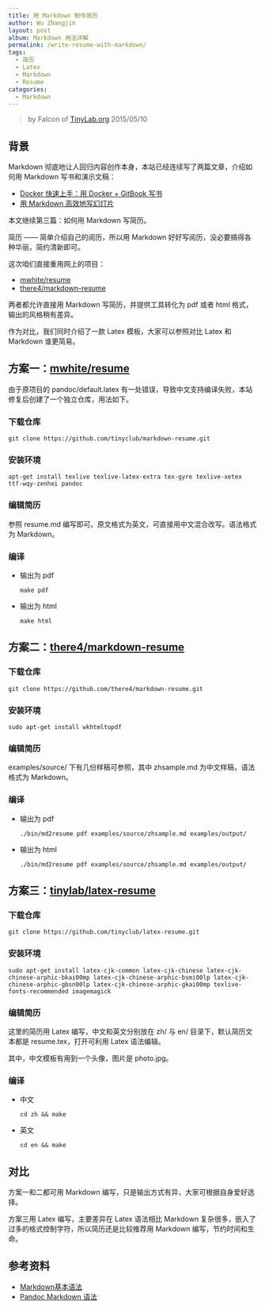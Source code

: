 ```yaml
---
title: 用 Markdown 制作简历
author: Wu Zhangjin
layout: post
album: Markdown 用法详解
permalink: /write-resume-with-markdown/
tags:
  - 简历
  - Latex
  - Markdown
  - Resume
categories:
  - Markdown
---
```


> by Falcon of [TinyLab.org][1]
> 2015/05/10


## 背景

Markdown 彻底地让人回归内容创作本身，本站已经连续写了两篇文章，介绍如何用 Markdown 写书和演示文稿：

  * [Docker 快速上手：用 Docker + GitBook 写书][2]
  * [用 Markdown 高效地写幻灯片][3]

本文继续第三篇：如何用 Markdown 写简历。

简历 —— 简单介绍自己的阅历，所以用 Markdown 好好写阅历，没必要搞得各种华丽，简约清新即可。

这次咱们直接重用网上的项目：

  * [mwhite/resume][4]
  * [there4/markdown-resume][5]

两者都允许直接用 Markdown 写简历，并提供工具转化为 pdf 或者 html 格式，输出的风格稍有差异。

作为对比，我们同时介绍了一款 Latex 模板，大家可以参照对比 Latex 和 Markdown 谁更简易。

## <span id="mwhiteresume">方案一：<a href="https://github.com/mwhite/resume">mwhite/resume</a></span>

由于原项目的 pandoc/default.latex 有一处错误，导致中文支持编译失败，本站修复后创建了一个独立仓库，用法如下。

### 下载仓库

    git clone https://github.com/tinyclub/markdown-resume.git


### 安装环境

    apt-get install texlive texlive-latex-extra tex-gyre texlive-xetex ttf-wqy-zenhei pandoc


### 编辑简历

参照 resume.md 编写即可。原文格式为英文，可直接用中文混合改写。语法格式为 Markdown。

### 编译

  * 输出为 pdf

        make pdf


  * 输出为 html

        make html


## <span id="there4markdown-resume">方案二：<a href="https://github.com/there4/markdown-resume">there4/markdown-resume</a></span>

### 下载仓库

    git clone https://github.com/there4/markdown-resume.git


### 安装环境

    sudo apt-get install wkhtmltopdf


### 编辑简历

examples/source/ 下有几份样稿可参照，其中 zhsample.md 为中文样稿，语法格式为 Markdown。

### 编译

  * 输出为 pdf

        ./bin/md2resume pdf examples/source/zhsample.md examples/output/


  * 输出为 html

        ./bin/md2resume pdf examples/source/zhsample.md examples/output/


## <span id="tinylablatex-resume">方案三：<a href="https://github.com/tinyclub/latex-resume">tinylab/latex-resume</a></span>

### 下载仓库

    git clone https://github.com/tinyclub/latex-resume.git


### 安装环境

    sudo apt-get install latex-cjk-common latex-cjk-chinese latex-cjk-chinese-arphic-bkai00mp latex-cjk-chinese-arphic-bsmi00lp latex-cjk-chinese-arphic-gbsn00lp latex-cjk-chinese-arphic-gkai00mp texlive-fonts-recommended imagemagick


### 编辑简历

这里的简历用 Latex 编写，中文和英文分别放在 zh/ 与 en/ 目录下，默认简历文本都是 resume.tex，打开可利用 Latex 语法编辑。

其中，中文模板有用到一个头像，图片是 photo.jpg。

### 编译

  * 中文

        cd zh && make


  * 英文

        cd en && make


## 对比

方案一和二都可用 Markdown 编写，只是输出方式有异，大家可根据自身爱好选择。

方案三用 Latex 编写，主要差异在 Latex 语法相比 Markdown 复杂很多，嵌入了过多的格式控制字符，所以简历还是比较推荐用 Markdown 编写，节约时间和生命。

## 参考资料

  * [Markdown基本语法][6]
  * [Pandoc Markdown 语法][7]





 [1]: http://tinylab.org
 [2]: /docker-quick-start-docker-gitbook-writing-a-book/
 [3]: /use-markdown-to-write-slides/
 [4]: https://github.com/mwhite/resume
 [5]: https://github.com/there4/markdown-resume
 [6]: http://wowubuntu.com/markdown/
 [7]: http://johnmacfarlane.net/pandoc/demo/example9/pandocs-markdown.html
